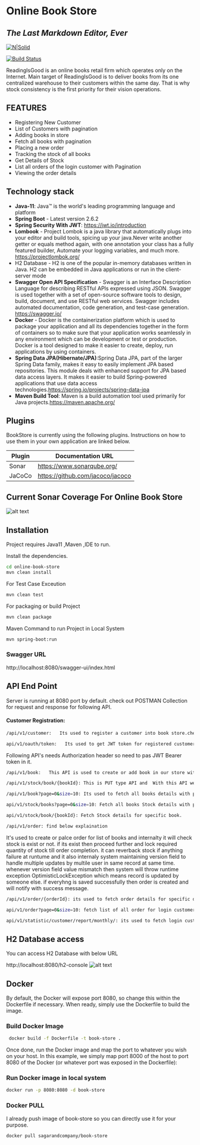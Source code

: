 # Online Book Store
## _The Last Markdown Editor, Ever_

[![N|Solid](https://cldup.com/dTxpPi9lDf.thumb.png)](https://nodesource.com/products/nsolid)

[![Build Status](https://travis-ci.org/joemccann/dillinger.svg?branch=master)](https://travis-ci.org/joemccann/dillinger)

ReadingIsGood is an online books retail firm which operates only on the Internet. Main target of ReadingIsGood is to deliver books from its one centralized warehouse to their customers within the same day. That is why stock consistency is the first priority for their vision operations.

## FEATURES

- Registering New Customer
- List of Customers with pagination
- Adding books in store
- Fetch all books with pagination
- Placing a new order
- Tracking the stock of all books
- Get Details of Stock
- List all orders of the login customer with Pagination
- Viewing the order details

## Technology stack


- **Java-11**:  Java™ is the world's leading programming language and platform
- **Spring Boot** - Latest version 2.6.2
- **Spring Security With JWT**: https://jwt.io/introduction
- **Lombook** - Project Lombok is a java library that automatically plugs into your editor and build tools, spicing up  your java.Never write another getter or equals method again, with one annotation your class has a fully featured builder, Automate your logging variables, and much more. https://projectlombok.org/
- H2 Database - H2 is one of the popular in-memory databases written in Java. H2 can be embedded in Java applications or run in the client-server mode
- **Swagger Open API Specification** - Swagger is an Interface Description Language for describing RESTful APIs expressed using JSON. Swagger is used together with a set of open-source software tools to design, build, document, and use RESTful web services. Swagger includes automated documentation, code generation, and test-case generation. https://swagger.io/
- **Docker** - Docker is the containerization platform which is used to package your application and all its dependencies together in the form of containers so to make sure that your application works seamlessly in any environment which can be development or test or production. Docker is a tool designed to make it easier to create, deploy, run applications by using containers.
- **Spring Data JPA(Hibernate/JPA)**:Spring Data JPA, part of the larger Spring Data family, makes it easy to easily implement JPA based repositories. This module deals with enhanced support for JPA based data access layers. It makes it easier to build Spring-powered applications that use data access technologies.https://spring.io/projects/spring-data-jpa
- **Maven Build Tool**: Maven is a build automation tool used primarily for Java projects.https://maven.apache.org/

## Plugins

BookStore is currently using the following plugins.
Instructions on how to use them in your own application are linked below.

| Plugin           | Documentation URL                |
|------------------|----------------------------------|
| Sonar            | https://www.sonarqube.org/       |
| JaCoCo           | https://github.com/jacoco/jacoco |

## Current Sonar Coverage For Online Book Store
![alt text](https://github.com/[username]/[reponame]/blob/[branch]/image.jpg?raw=true)


## Installation

Project requires Java11 ,Maven ,IDE to run.

Install the dependencies.

```sh
cd online-book-store
mvn clean install
```

For Test Case Exceution

```sh
mvn clean test
```
For packaging or build Project

```sh
mvn clean package
```

Maven Command to run Project in Local System

```sh
mvn spring-boot:run
```

### Swagger URL

http://localhost:8080/swagger-ui/index.html


## API End Point
Server is running at 8080 port by default. check out POSTMAN Collection for request and response for following API.
#### Customer Registration:

```sh
/api/v1/customer:   Its used to register a customer into book store.check out POSTMAN Collection for request and response of this API.
```

```sh
api/v1/oauth/token:   Its used to get JWT token for registered customer with username/email and password.check out POSTMAN Collection for request and response of this API.
```


Following API's needs Authorization header so need to pas JWT Bearer token in it.

```sh
/api/v1/book:   This API is used to create or add book in our store with zero stock.
```
```sh
/api/v1/stock/book/{bookId}: This is PUT type API and  With this API we can add/update stock of specific book in our store.
```

```sh
/api/v1/book?page=0&size=10: Its used to fetch all books details with pagination.
```

```sh
api/v1/stock/books?page=0&size=10: Fetch all books Stock details with pagination.
```

```sh
api/v1/stock/book/{bookId}: Fetch Stock details for specific book.
```

```sh
/api/v1/order: find below explaination
```
 It's used to create or palce order for list of books and internalty it will check stock is exist or not. 
if its exist then proceed further and lock required quantity of stock till order completion.
it can reverback stock if anything failure at runtume and it also internaly system maintaining version field to handle multiple updates by multile user
in same record at same time. whenever version field value mismatch then system will throw runtime exception OptimisticLockException which means record is updated by someone else. if everyhng is saved successfully then order is created and will notify with success message.

```sh
/api/v1/order/{orderId}: its used to fetch order details for specific order.
```
```sh
api/v1/order?page=0&size=10: fetch list of all order for login customer with pagination.
```
```sh
api/v1/statistic/customer/report/monthly/: its used to fetch login customer monthly report for all orders. 
```
## H2 Database access
You can access H2 Database with below URL

http://localhost:8080/h2-console
![alt text](https://github.com/[username]/[reponame]/blob/[branch]/image.jpg?raw=true)


## Docker


By default, the Docker will expose port 8080, so change this within the
Dockerfile if necessary. When ready, simply use the Dockerfile to
build the image.
### Build Docker Image

```sh
 docker build -f Dockerfile -t book-store .
```

Once done, run the Docker image and map the port to whatever you wish on
your host. In this example, we simply map port 8000 of the host to
port 8080 of the Docker (or whatever port was exposed in the Dockerfile):

### Run Docker image in local system
```sh
docker run -p 8080:8080 -d book-store
```

### Docker PULL

I already push image of book-store so you can directly use it for your purpose.

```sh
docker pull sagarandcompany/book-store
```

